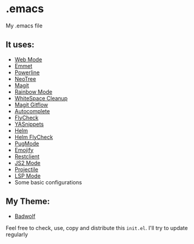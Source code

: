 # .emacs
My .emacs file

## It uses:
* [Web Mode](http://web-mode.org/)
* [Emmet](https://github.com/smihica/emmet-mode)
* [Powerline](https://github.com/milkypostman/powerline)
* [NeoTree](https://github.com/jaypei/emacs-neotree)
* [Magit](https://magit.vc/)
* [Rainbow Mode](https://julien.danjou.info/projects/emacs-packages)
* [WhiteSpace Cleanup](https://github.com/purcell/whitespace-cleanup-mode)
* [Magit Gitflow](https://github.com/jtatarik/magit-gitflow)
* [Autocomplete](https://github.com/auto-complete/auto-complete)
* [FlyCheck](http://www.flycheck.org/en/latest/)
* [YASnippets](https://github.com/joaotavora/yasnippet)
* [Helm](https://github.com/emacs-helm/helm)
* [Helm FlyCheck](https://github.com/yasuyk/helm-flycheck)
* [PugMode](https://github.com/hlissner/emacs-pug-mode)
* [Emojify](https://github.com/iqbalansari/emacs-emojify)
* [Restclient](https://github.com/pashky/restclient.el)
* [JS2 Mode](https://github.com/mooz/js2-mode)
* [Projectile](https://github.com/bbatsov/projectile)
* [LSP Mode](https://github.com/emacs-lsp/lsp-mode)
* Some basic configurations

## My Theme:
* [Badwolf](https://github.com/bkruczyk/badwolf-emacs)

Feel free to check, use, copy and distribute this `init.el`. I'll try to update regularly
